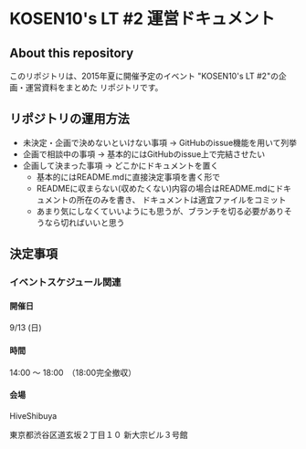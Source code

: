 # KOSEN10's LT #2 運営ドキュメント

## About this repository

このリポジトリは、2015年夏に開催予定のイベント "KOSEN10's LT #2"の企画・運営資料をまとめた
リポジトリです。


## リポジトリの運用方法

* 未決定・企画で決めないといけない事項 → GitHubのissue機能を用いて列挙
* 企画で相談中の事項 → 基本的にはGitHubのissue上で完結させたい
* 企画して決まった事項 → どこかにドキュメントを置く
    * 基本的にはREADME.mdに直接決定事項を書く形で
    * READMEに収まらない(収めたくない)内容の場合はREADME.mdにドキュメントの所在のみを書き、
      ドキュメントは適宜ファイルをコミット
    * あまり気にしなくていいようにも思うが、ブランチを切る必要がありそうなら切ればいいと思う
      
## 決定事項

### イベントスケジュール関連

#### 開催日

9/13 (日)

#### 時間

14:00 〜 18:00　（18:00完全撤収）

#### 会場

HiveShibuya

東京都渋谷区道玄坂２丁目１０ 新大宗ビル３号館
